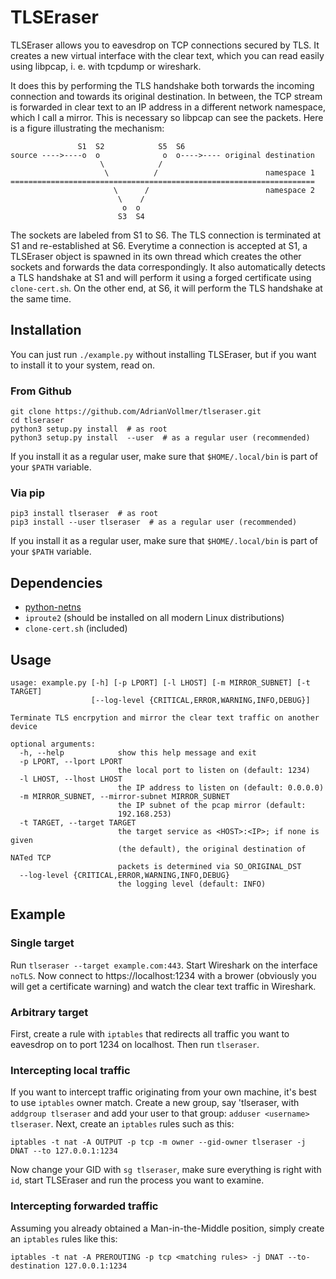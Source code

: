 TLSEraser
=========

TLSEraser allows you to eavesdrop on TCP connections secured by TLS. It
creates a new virtual interface with the clear text, which you can read
easily using libpcap, i. e. with tcpdump or wireshark.

It does this by performing the TLS handshake both torwards the incoming
connection and towards its original destination. In between, the TCP stream
is forwarded in clear text to an IP address in a different network
namespace, which I call a mirror. This is necessary so libpcap can see the
packets. Here is a figure illustrating the mechanism:

```
               S1  S2            S5  S6
source ---->----o  o              o  o---->---- original destination
                    \            /
                     \          /                        namespace 1
====================================================================
                       \      /                          namespace 2
                        \    /
                         o  o
                        S3  S4
```

The sockets are labeled from S1 to S6. The TLS connection is terminated at
S1 and re-established at S6. Everytime a connection is accepted at S1, a
TLSEraser object is spawned in its own thread which creates the other
sockets and forwards the data correspondingly. It also automatically detects
a TLS handshake at S1 and will perform it using a forged certificate using
`clone-cert.sh`. On the other end, at S6, it will perform the TLS handshake
at the same time.

Installation
------------

You can just run `./example.py` without installing TLSEraser, but if you
want to install it to your system, read on.

### From Github

```
git clone https://github.com/AdrianVollmer/tlseraser.git
cd tlseraser
python3 setup.py install  # as root
python3 setup.py install  --user  # as a regular user (recommended)
```

If you install it as a regular user, make sure that `$HOME/.local/bin` is
part of your `$PATH` variable.

### Via pip

```
pip3 install tlseraser  # as root
pip3 install --user tlseraser  # as a regular user (recommended)
```

If you install it as a regular user, make sure that `$HOME/.local/bin` is
part of your `$PATH` variable.

Dependencies
------------

* [python-netns](https://github.com/larsks/python-netns)
* `iproute2` (should be installed on all modern Linux distributions)
* `clone-cert.sh` (included)

Usage
-----

```
usage: example.py [-h] [-p LPORT] [-l LHOST] [-m MIRROR_SUBNET] [-t TARGET]
                  [--log-level {CRITICAL,ERROR,WARNING,INFO,DEBUG}]

Terminate TLS encrpytion and mirror the clear text traffic on another device

optional arguments:
  -h, --help            show this help message and exit
  -p LPORT, --lport LPORT
                        the local port to listen on (default: 1234)
  -l LHOST, --lhost LHOST
                        the IP address to listen on (default: 0.0.0.0)
  -m MIRROR_SUBNET, --mirror-subnet MIRROR_SUBNET
                        the IP subnet of the pcap mirror (default:
                        192.168.253)
  -t TARGET, --target TARGET
                        the target service as <HOST>:<IP>; if none is given
                        (the default), the original destination of NATed TCP
                        packets is determined via SO_ORIGINAL_DST
  --log-level {CRITICAL,ERROR,WARNING,INFO,DEBUG}
                        the logging level (default: INFO)
```

Example
-------

### Single target

Run `tlseraser --target example.com:443`. Start Wireshark on the interface
`noTLS`. Now connect to https://localhost:1234 with a brower (obviously you
will get a certificate warning) and watch the clear text traffic in
Wireshark.

### Arbitrary target

First, create a rule with `iptables` that redirects all traffic you want to
eavesdrop on to port 1234 on localhost. Then run `tlseraser`.

### Intercepting local traffic

If you want to intercept traffic originating from your own machine, it's
best to use `iptables` owner match. Create a new group, say 'tlseraser, with
`addgroup tlseraser` and add your user to that group: `adduser <username> tlseraser`.
Next, create an `iptables` rules such as this:

```
iptables -t nat -A OUTPUT -p tcp -m owner --gid-owner tlseraser -j DNAT --to 127.0.0.1:1234
```

Now change your GID with `sg tlseraser`, make sure everything is right with
`id`, start TLSEraser and run the process you want to examine.


### Intercepting forwarded traffic

Assuming you already obtained a Man-in-the-Middle position, simply create an
`iptables` rules like this:

```
iptables -t nat -A PREROUTING -p tcp <matching rules> -j DNAT --to-destination 127.0.0.1:1234
```
